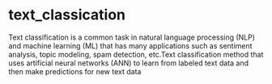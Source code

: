 # text_classication
Text classification is a common task in natural language processing (NLP) and machine learning (ML) that has many applications such as sentiment analysis, topic modeling, spam detection, etc.Text classification method that uses artificial neural networks (ANN) to learn from labeled text data and then make predictions for new text data
